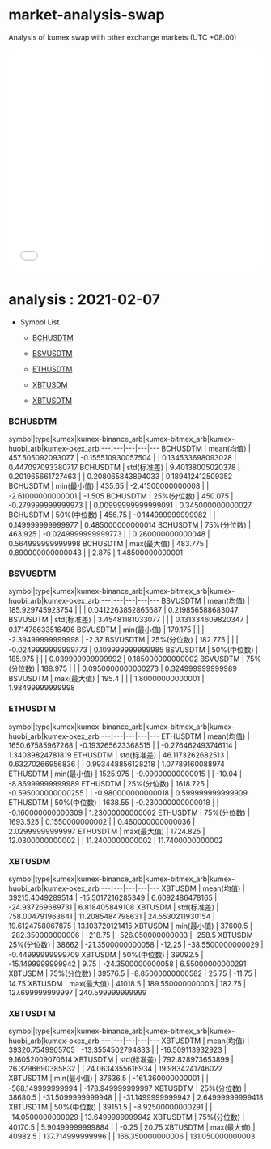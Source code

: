 # market-analysis-swap
Analysis of kumex swap with other exchange markets (UTC +08:00)

<iframe width="100%" height="440" src="./data.html" frameborder="no" border="0" scrolling="no"></iframe>

# analysis : 2021-02-07
* Symbol List

  * [BCHUSDTM](#bchusdtm)

  * [BSVUSDTM](#bsvusdtm)

  * [ETHUSDTM](#ethusdtm)

  * [XBTUSDM](#xbtusdm)

  * [XBTUSDTM](#xbtusdtm)


### BCHUSDTM

symbol|type|kumex|kumex-binance_arb|kumex-bitmex_arb|kumex-huobi_arb|kumex-okex_arb
---|---|---|---|---
BCHUSDTM | mean(均值) | 457.505092093077 | -0.155510930057504 |  | 0.134533698093028 | 0.447097093380717
BCHUSDTM | std(标准差) | 9.40138005020378 | 0.201965661727463 |  | 0.208065843894033 | 0.189412412509352
BCHUSDTM | min(最小值) | 435.65 | -2.41500000000008 |  | -2.61000000000001 | -1.505
BCHUSDTM | 25%(分位数) | 450.075 | -0.279999999999973 |  | 0.00999999999999091 | 0.345000000000027
BCHUSDTM | 50%(中位数) | 456.75 | -0.144999999999982 |  | 0.149999999999977 | 0.485000000000014
BCHUSDTM | 75%(分位数) | 463.925 | -0.0249999999999773 |  | 0.260000000000048 | 0.564999999999998
BCHUSDTM | max(最大值) | 483.775 | 0.890000000000043 |  | 2.875 | 1.48500000000001


### BSVUSDTM

symbol|type|kumex|kumex-binance_arb|kumex-bitmex_arb|kumex-huobi_arb|kumex-okex_arb
---|---|---|---|---
BSVUSDTM | mean(均值) | 185.929745923754 |  |  | 0.0412263852865687 | 0.219856588683047
BSVUSDTM | std(标准差) | 3.45481181033077 |  |  | 0.131334609820347 | 0.171478633516496
BSVUSDTM | min(最小值) | 179.175 |  |  | -2.39499999999998 | -2.37
BSVUSDTM | 25%(分位数) | 182.775 |  |  | -0.0249999999999773 | 0.109999999999985
BSVUSDTM | 50%(中位数) | 185.975 |  |  | 0.039999999999992 | 0.185000000000002
BSVUSDTM | 75%(分位数) | 188.975 |  |  | 0.0950000000000273 | 0.324999999999989
BSVUSDTM | max(最大值) | 195.4 |  |  | 1.80000000000001 | 1.98499999999998


### ETHUSDTM

symbol|type|kumex|kumex-binance_arb|kumex-bitmex_arb|kumex-huobi_arb|kumex-okex_arb
---|---|---|---|---
ETHUSDTM | mean(均值) | 1650.67585967268 | -0.193265623368515 |  | -0.276462493746114 | 1.34089824781819
ETHUSDTM | std(标准差) | 46.1173262682513 | 0.63270266956836 |  | 0.993448856128218 | 1.07789160088974
ETHUSDTM | min(最小值) | 1525.975 | -9.09000000000015 |  | -10.04 | -8.86999999999989
ETHUSDTM | 25%(分位数) | 1618.725 | -0.595000000000255 |  | -0.980000000000018 | 0.599999999999909
ETHUSDTM | 50%(中位数) | 1638.55 | -0.230000000000018 |  | -0.160000000000309 | 1.23000000000002
ETHUSDTM | 75%(分位数) | 1693.525 | 0.1550000000002 |  | 0.460000000000036 | 2.02999999999997
ETHUSDTM | max(最大值) | 1724.825 | 12.0300000000002 |  | 11.2400000000002 | 11.7400000000002


### XBTUSDM

symbol|type|kumex|kumex-binance_arb|kumex-bitmex_arb|kumex-huobi_arb|kumex-okex_arb
---|---|---|---|---
XBTUSDM | mean(均值) | 39215.4049289514 | -15.5017216285349 | 6.6092486478165 | -24.937269689731 | 6.818405849108
XBTUSDM | std(标准差) | 758.004791963641 | 11.2085484798631 | 24.5530211930154 | 19.6124758067875 | 13.103720121415
XBTUSDM | min(最小值) | 37600.5 | -282.350000000006 | -218.75 | -526.050000000003 | -258.5
XBTUSDM | 25%(分位数) | 38662 | -21.3500000000058 | -12.25 | -38.5500000000029 | -0.44999999999709
XBTUSDM | 50%(中位数) | 39092.5 | -15.1499999999942 | 9.75 | -24.3500000000058 | 6.55000000000291
XBTUSDM | 75%(分位数) | 39576.5 | -8.85000000000582 | 25.75 | -11.75 | 14.75
XBTUSDM | max(最大值) | 41018.5 | 189.550000000003 | 182.75 | 127.699999999997 | 240.599999999999


### XBTUSDTM

symbol|type|kumex|kumex-binance_arb|kumex-bitmex_arb|kumex-huobi_arb|kumex-okex_arb
---|---|---|---|---
XBTUSDTM | mean(均值) | 39320.7549905705 | -13.3554502794833 |  | -16.509113932923 | 9.16052009070614
XBTUSDTM | std(标准差) | 792.828973653899 | 26.3296690385832 |  | 24.0634355616934 | 19.9834241746022
XBTUSDTM | min(最小值) | 37636.5 | -161.360000000001 |  | -568.149999999994 | -178.949999999997
XBTUSDTM | 25%(分位数) | 38680.5 | -31.5099999999948 |  | -31.1499999999942 | 2.64999999999418
XBTUSDTM | 50%(中位数) | 39151.5 | -8.92500000000291 |  | -14.0500000000029 | 13.6499999999942
XBTUSDTM | 75%(分位数) | 40170.5 | 5.90499999999884 |  | -0.25 | 20.75
XBTUSDTM | max(最大值) | 40982.5 | 137.714999999996 |  | 166.350000000006 | 131.050000000003

